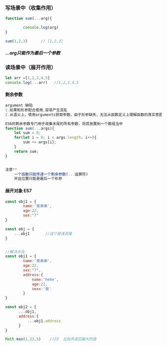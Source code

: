  ### 写场景中（收集作用）



``` javascript
function sum(...arg){

		console.log(arg)
}

sum(1,2,3)      // [1,2,3]
```



##### ...arg只能作为最后一个参数



### 读场景中（展开作用）

```javascript
let arr =[1,2,3,4,5]
console.log(...arr)   //1,2,3,4,5
```



#### 剩余参数

```js
argument 缺陷   
1.如果和形参配合使用,容易产生混乱
2.从语义上，使用arguments获取参数，由于形参缺失，无法从函数定义上理解函数的真实意图

ES6的剩余参数专门用于收集末尾的所有参数，将其放置到一个数组当中
function sum(...args){
	let sum = 0;
    for(let i = 0; i < args.length; i++){
        sum += args[i];
    }
    return sum;
}


注意**
    一个函数只能传递一个剩余参数(...运算符)
	并且位置只能是最后一个形参
```



#### 展开对象  ES7

```js
const obj1 = {
		name:'臭弟弟',
    	age:22,
        sex:"?"
}

const obj = {
    ...obj1       //这个是浅克隆
}


//解决方法
const obj1 = {    
		name:'臭弟弟',
    	age:22,
        sex:"?",
    	address:{
            name:'hehe',
            age:22,
            sexx:'男'
        }
}

const obj2 = {
      ...obj1,
      address:{
          ...obj1.address
      }
}
```



```js
Math.max(1,23,5)    //23  比较并返回最大的值
```

